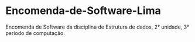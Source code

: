 # Encomenda-de-Software-Lima
Encomenda de Software da disciplina de Estrutura de dados, 2° unidade, 3° período de computação.
